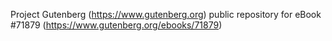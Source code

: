 Project Gutenberg (https://www.gutenberg.org) public repository
for eBook #71879 (https://www.gutenberg.org/ebooks/71879)
